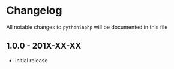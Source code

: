 # Changelog

All notable changes to `pythoninphp` will be documented in this file

## 1.0.0 - 201X-XX-XX

- initial release
